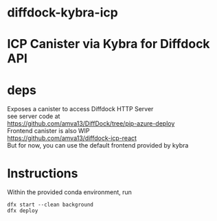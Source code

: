 # diffdock-kybra-icp
ICP Canister via Kybra for Diffdock API 
===============================
# deps 
Exposes a canister to access Diffdock HTTP Server  
see server code at  
https://github.com/amva13/DiffDock/tree/pip-azure-deploy  
Frontend canister is also WIP  
https://github.com/amva13/diffdock-icp-react  
But for now, you can use the default frontend provided by kybra  

# Instructions
Within the provided conda environment, run
```
dfx start --clean background  
dfx deploy
```
